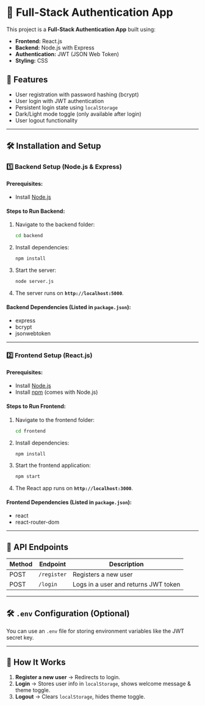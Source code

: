 # 🚀 Full-Stack Authentication App

This project is a **Full-Stack Authentication App** built using:
- **Frontend:** React.js
- **Backend:** Node.js with Express
- **Authentication:** JWT (JSON Web Token)
- **Styling:** CSS

## 📌 Features
- User registration with password hashing (bcrypt)
- User login with JWT authentication
- Persistent login state using `localStorage`
- Dark/Light mode toggle (only available after login)
- User logout functionality

---

## 🛠️ Installation and Setup

### **1️⃣ Backend Setup (Node.js & Express)**
#### **Prerequisites:**
- Install [Node.js](https://nodejs.org/)

#### **Steps to Run Backend:**
1. Navigate to the backend folder:
   ```bash
   cd backend
   ```
2. Install dependencies:
   ```bash
   npm install
   ```
3. Start the server:
   ```bash
   node server.js
   ```
4. The server runs on **`http://localhost:5000`**.

#### **Backend Dependencies (Listed in `package.json`):**
- express
- bcrypt
- jsonwebtoken

---

### **2️⃣ Frontend Setup (React.js)**
#### **Prerequisites:**
- Install [Node.js](https://nodejs.org/)
- Install [npm](https://www.npmjs.com/) (comes with Node.js)

#### **Steps to Run Frontend:**
1. Navigate to the frontend folder:
   ```bash
   cd frontend
   ```
2. Install dependencies:
   ```bash
   npm install
   ```
3. Start the frontend application:
   ```bash
   npm start
   ```
4. The React app runs on **`http://localhost:3000`**.

#### **Frontend Dependencies (Listed in `package.json`):**
- react
- react-router-dom

---

## 📜 API Endpoints

| Method | Endpoint    | Description |
|--------|------------|-------------|
| POST   | `/register` | Registers a new user |
| POST   | `/login`    | Logs in a user and returns JWT token |

---

## 🛠️ `.env` Configuration (Optional)
You can use an `.env` file for storing environment variables like the JWT secret key.

---

## 🎯 How It Works
1. **Register a new user** → Redirects to login.
2. **Login** → Stores user info in `localStorage`, shows welcome message & theme toggle.
3. **Logout** → Clears `localStorage`, hides theme toggle.


